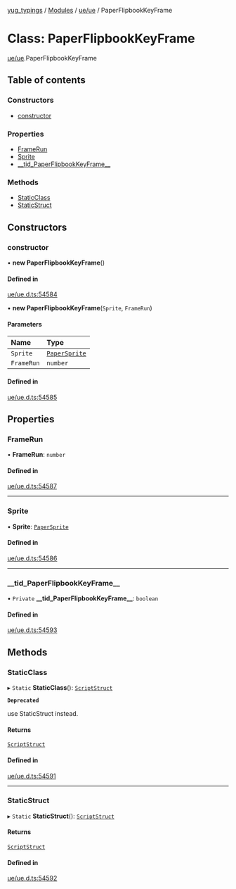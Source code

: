 [yug_typings](../README.md) / [Modules](../modules.md) / [ue/ue](../modules/ue_ue.md) / PaperFlipbookKeyFrame

# Class: PaperFlipbookKeyFrame

[ue/ue](../modules/ue_ue.md).PaperFlipbookKeyFrame

## Table of contents

### Constructors

- [constructor](ue_ue.PaperFlipbookKeyFrame.md#constructor)

### Properties

- [FrameRun](ue_ue.PaperFlipbookKeyFrame.md#framerun)
- [Sprite](ue_ue.PaperFlipbookKeyFrame.md#sprite)
- [\_\_tid\_PaperFlipbookKeyFrame\_\_](ue_ue.PaperFlipbookKeyFrame.md#__tid_paperflipbookkeyframe__)

### Methods

- [StaticClass](ue_ue.PaperFlipbookKeyFrame.md#staticclass)
- [StaticStruct](ue_ue.PaperFlipbookKeyFrame.md#staticstruct)

## Constructors

### constructor

• **new PaperFlipbookKeyFrame**()

#### Defined in

[ue/ue.d.ts:54584](https://github.com/YugMetaverse/yug_typings/blob/25cad34/ue/ue.d.ts#L54584)

• **new PaperFlipbookKeyFrame**(`Sprite`, `FrameRun`)

#### Parameters

| Name | Type |
| :------ | :------ |
| `Sprite` | [`PaperSprite`](ue_ue.PaperSprite.md) |
| `FrameRun` | `number` |

#### Defined in

[ue/ue.d.ts:54585](https://github.com/YugMetaverse/yug_typings/blob/25cad34/ue/ue.d.ts#L54585)

## Properties

### FrameRun

• **FrameRun**: `number`

#### Defined in

[ue/ue.d.ts:54587](https://github.com/YugMetaverse/yug_typings/blob/25cad34/ue/ue.d.ts#L54587)

___

### Sprite

• **Sprite**: [`PaperSprite`](ue_ue.PaperSprite.md)

#### Defined in

[ue/ue.d.ts:54586](https://github.com/YugMetaverse/yug_typings/blob/25cad34/ue/ue.d.ts#L54586)

___

### \_\_tid\_PaperFlipbookKeyFrame\_\_

• `Private` **\_\_tid\_PaperFlipbookKeyFrame\_\_**: `boolean`

#### Defined in

[ue/ue.d.ts:54593](https://github.com/YugMetaverse/yug_typings/blob/25cad34/ue/ue.d.ts#L54593)

## Methods

### StaticClass

▸ `Static` **StaticClass**(): [`ScriptStruct`](ue_ue.ScriptStruct.md)

**`Deprecated`**

use StaticStruct instead.

#### Returns

[`ScriptStruct`](ue_ue.ScriptStruct.md)

#### Defined in

[ue/ue.d.ts:54591](https://github.com/YugMetaverse/yug_typings/blob/25cad34/ue/ue.d.ts#L54591)

___

### StaticStruct

▸ `Static` **StaticStruct**(): [`ScriptStruct`](ue_ue.ScriptStruct.md)

#### Returns

[`ScriptStruct`](ue_ue.ScriptStruct.md)

#### Defined in

[ue/ue.d.ts:54592](https://github.com/YugMetaverse/yug_typings/blob/25cad34/ue/ue.d.ts#L54592)
